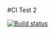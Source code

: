 #CI Test 2

[![Build status](https://ci.appveyor.com/api/projects/status/xy5ellma48e3x16f?svg=true)](https://ci.appveyor.com/project/AngryBaker/testing_2)